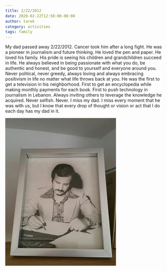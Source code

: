 ```yaml
---
title: 2/22/2012
date: 2020-02-22T12:58:00-08:00
author: tarek
category: activities 
tags: family 
---
```


My dad passed away 2/22/2012. Cancer took him after a long fight. He was a pioneer in journalism and future thinking. He loved the pen and paper. He loved his family. His pride is seeing his children and grandchildren succeed in life. He always believed in being passionate with what you do, be authentic and honest, and be good to yourself and everyone around you. Never political, never greedy, always loving and always embracing positivism in life no matter what life throws back at you. He was the first to get a television in his neighborhood. First to get an encyclopedia while making monthly payments for each book. First to push technology in journalism in Lebanon. Always inviting others to leverage the knowledge he acquired. Never selfish. Never. I miss my dad. I miss every moment that he was with us, but I know that every drop of thought or vision or act that I do each day has my dad in it.

![Adnan Hoteit](/assets/images/events/img_0009.jpg)